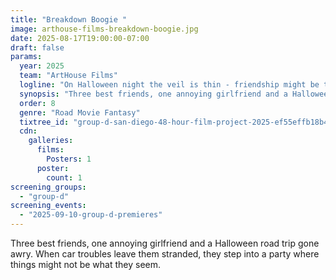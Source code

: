 ```yaml
---
title: "Breakdown Boogie "
image: arthouse-films-breakdown-boogie.jpg
date: 2025-08-17T19:00:00-07:00
draft: false
params:
  year: 2025
  team: "ArtHouse Films"
  logline: "On Halloween night the veil is thin - friendship might be the only way back"
  synopsis: "Three best friends, one annoying girlfriend and a Halloween road trip gone awry. When car troubles leave them stranded, they step into a party where things might not be what they seem. "
  order: 8
  genre: "Road Movie Fantasy"
  tixtree_id: "group-d-san-diego-48-hour-film-project-2025-ef55effb18b4"
  cdn:
    galleries:
      films:
        Posters: 1
      poster:
        count: 1
screening_groups:
  - "group-d"
screening_events:
  - "2025-09-10-group-d-premieres"
---
```


Three best friends, one annoying girlfriend and a Halloween road trip gone awry. When car troubles leave them stranded, they step into a party where things might not be what they seem. 
